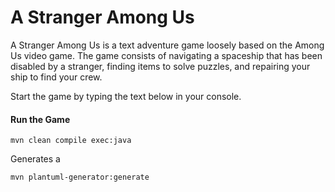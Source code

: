# A Stranger Among Us

A Stranger Among Us is a text adventure game loosely based on the Among Us video game. The game consists of navigating a spaceship that has been disabled by a stranger, finding items to solve puzzles, and repairing your ship to find your crew.

Start the game by typing the text below in your console.
#### Run the Game 
```
mvn clean compile exec:java  
```


Generates a 
```
mvn plantuml-generator:generate    
```